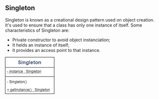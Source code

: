 ## Singleton

Singleton is known as a creational design pattern used on object creation. It's used to ensure that a class has only one instance of itself. Some characteristics of Singleton are:

- Private constructor to avoid object instanciation;
- It helds an instance of itself;
- It provides an access point to that instance.

![Template Method](https://github.com/HDeiro/design-patterns-java/blob/master/creational/object/singleton/SingletonDiagram.png?raw=true)